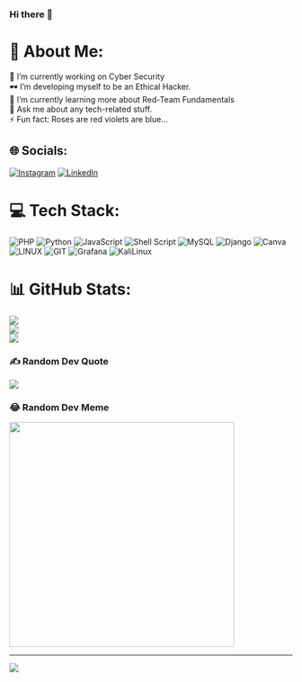 ### Hi there 👋
# 💫 About Me:
🔭 I’m currently working on Cyber Security<br>🕶️ I’m developing myself to be an Ethical Hacker. <br>🌱 I’m currently learning more about Red-Team Fundamentals<br>💬 Ask me about any tech-related stuff.<br>⚡ Fun fact: Roses are red violets are blue...


## 🌐 Socials:
[![Instagram](https://img.shields.io/badge/Instagram-%23E4405F.svg?logo=Instagram&logoColor=white)](https://instagram.com/mertcomakli) [![LinkedIn](https://img.shields.io/badge/LinkedIn-%230077B5.svg?logo=linkedin&logoColor=white)](https://linkedin.com/in/mertcomakli) 

# 💻 Tech Stack:
![PHP](https://img.shields.io/badge/php-%23777BB4.svg?style=for-the-badge&logo=php&logoColor=white) ![Python](https://img.shields.io/badge/python-3670A0?style=for-the-badge&logo=python&logoColor=ffdd54) ![JavaScript](https://img.shields.io/badge/javascript-%23323330.svg?style=for-the-badge&logo=javascript&logoColor=%23F7DF1E) ![Shell Script](https://img.shields.io/badge/shell_script-%23121011.svg?style=for-the-badge&logo=gnu-bash&logoColor=white) ![MySQL](https://img.shields.io/badge/mysql-%2300f.svg?style=for-the-badge&logo=mysql&logoColor=white) ![Django](https://img.shields.io/badge/django-%23092E20.svg?style=for-the-badge&logo=django&logoColor=white) ![Canva](https://img.shields.io/badge/Canva-%2300C4CC.svg?style=for-the-badge&logo=Canva&logoColor=white) ![LINUX](https://img.shields.io/badge/Linux-FCC624?style=for-the-badge&logo=linux&logoColor=black) ![GIT](https://img.shields.io/badge/Git-white?style=for-the-badge&logo=git&logoColor=F05032) ![Grafana](https://img.shields.io/badge/Grafana-grey?style=for-the-badge&logo=grafana&logoColor=F46800) ![KaliLinux](https://img.shields.io/badge/Kali%20Linux-557C94?style=for-the-badge&logo=kalilinux&logoColor=black)

# 📊 GitHub Stats:
![](https://github-readme-stats.vercel.app/api?username=Comaks&theme=nightowl&hide_border=false&include_all_commits=false&count_private=false)<br/>
![](https://github-readme-streak-stats.herokuapp.com/?user=Comaks&theme=nightowl&hide_border=false)<br/>
![](https://github-readme-stats.vercel.app/api/top-langs/?username=Comaks&theme=nightowl&hide_border=false&include_all_commits=false&count_private=false&layout=compact)

### ✍️ Random Dev Quote
![](https://quotes-github-readme.vercel.app/api?type=horizontal&theme=radical)

### 😂 Random Dev Meme
<img src='https://randommeme-five.vercel.app/' style="height: 400px;"/>

---
[![](https://visitcount.itsvg.in/api?id=Comaks&icon=0&color=0)](https://visitcount.itsvg.in)

<!-- Proudly created with GPRM ( https://gprm.itsvg.in ) -->
<!--
![KaliLinux](https://img.shields.io/badge/Kali%20Linux-black?style=for-the-badge&logo=kalilinux&logoColor=white)
**Comaks/Comaks** is a ✨ _special_ ✨ repository because its `README.md` (this file) appears on your GitHub profile.

Here are some ideas to get you started:

- 🔭 I’m currently working on ...
- 🌱 I’m currently learning ...
- 👯 I’m looking to collaborate on ...
- 🤔 I’m looking for help with ...
- 💬 Ask me about ...
- 📫 How to reach me: ...
- 😄 Pronouns: ...
- ⚡ Fun fact: ...
-->
